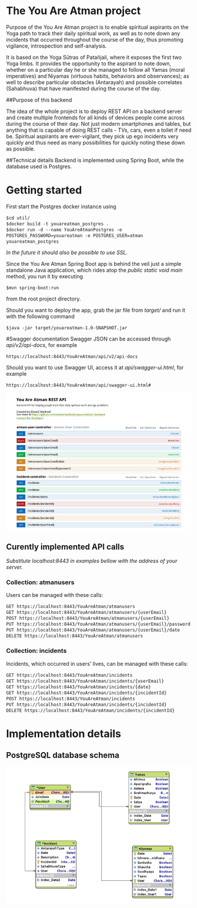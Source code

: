 # The You Are Atman project
Purpose of the You Are Atman project is to enable spiritual aspirants on the Yoga path to track their daily spiritual work, as well as to note down any incidents that occurred throughout the course of the day, thus promoting vigilance, introspection and self-analysis.

It is based on the Yoga Sūtras of Patañjali, where it exposes the first two Yoga limbs. It provides the opportunity to the aspirant to note down, whether on a particular day he or she managed to follow all Yamas (moral imperatives) and Niyamas (virtuous habits, behaviors and observances); as well to describe particular obstacles (Antarayah) and possible correlates (Sahabhuva) that have manifested during the course of the day.

##Purpose of this backend

The idea of the whole project is to deploy REST API on a backend server and create multiple frontends for all kinds of devices people come across during the course of their day. Not just modern smartphones and tables, but anything that is capable of doing REST calls - TVs, cars, even a toilet if need be. Spiritual aspirants are ever-vigilant, they pick up ego incidents very quickly and thus need as many possibilities for quickly noting these down as possible.


##Technical details
Backend is implemented using Spring Boot, while the database used is Postgres.

# Getting started
First start the Postgres docker instance using
```
$cd util/
$docker build -t youareatman_postgres .
$docker run -d --name YouAreAtmanPostgres -e POSTGRES_PASSWORD=youareatman -e POSTGRES_USER=atman youareatman_postgres
```
*In the future it should also be possible to use SSL.*

Since the You Are Atman Spring Boot app is behind the veil just a simple standalone Java application, which rides atop the *public static void main* method, you run it by executing
```
$mvn spring-boot:run
```
from the root project directory.

Should you want to deploy the app, grab the jar file from *target/* and run it with the following command
```
$java -jar target/youareatman-1.0-SNAPSHOT.jar
```

#Swagger documentation
Swagger JSON can be accessed through *api/v2/api-docs*, for example
```
https://localhost:8443/YouAreAtman/api/v2/api-docs
```

Should you want to use Swagger UI, access it at *api/swagger-ui.html*, for example
```
https://localhost:8443/YouAreAtman/api/swagger-ui.html#
```

![Swagger screenshot should be here...](https://github.com/matevzmarkovic/youareatman/blob/master/help/swagger.png)

## Curently implemented API calls
*Substitute localhost:8443 in examples bellow with the address of your server.*

### Collection: atmanusers
Users can be managed with these calls:

```
GET https://localhost:8443/YouAreAtman/atmanusers
GET https://localhost:8443/YouAreAtman/atmanusers/{userEmail}
POST https://localhost:8443/YouAreAtman/atmanusers/{userEmail}
PUT https://localhost:8443/YouAreAtman/atmanusers/{userEmail}/password
PUT https://localhost:8443/YouAreAtman/atmanusers/{userEmail}/date
DELETE https://localhost:8443/YouAreAtman/atmanusers
```

### Collection: incidents
Incidents, which occurred in users' lives, can be managed with these calls:

```
GET https://localhost:8443/YouAreAtman/incidents
GET https://localhost:8443/YouAreAtman/incidents/{userEmail}
GET https://localhost:8443/YouAreAtman/incidents/{date}
GET https://localhost:8443/YouAreAtman/incidents/{incidentId}
POST https://localhost:8443/YouAreAtman/incidents
PUT https://localhost:8443/YouAreAtman/incidents/{incidentId}
DELETE https://localhost:8443/YouAreAtman/incidents/{incidentId}
```

# Implementation details

## PostgreSQL database schema

![Shema should be here...](https://github.com/matevzmarkovic/youareatman/blob/master/help/database_shema.png)
